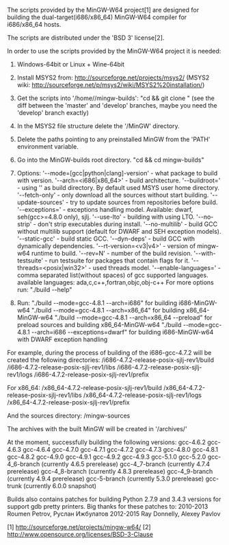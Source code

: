 The scripts provided by the MinGW-W64 project[1] are designed
for building the dual-target(i686/x86_64) MinGW-W64 compiler for i686/x86_64 hosts.

The scripts are distributed under the 'BSD 3' license[2].

In order to use the scripts provided by the MinGW-W64 project it is needed:

1. Windows-64bit or Linux + Wine-64bit

2. Install MSYS2 from:
  http://sourceforge.net/projects/msys2/
  (MSYS2 wiki: http://sourceforge.net/p/msys2/wiki/MSYS2%20installation/)

3. Get the scripts into '<msys root>/home/<user>/mingw-builds':
  "cd && git clone <paste correct url>"
  (see the diff between the 'master' and 'develop' branches, maybe you need
   the 'develop' branch exactly)

4. In the MSYS2 file structure delete the '/MinGW' directory.

5. Delete the paths pointing to any preinstalled MinGW from the 'PATH'
  environment variable.

6. Go into the MinGW-builds root directory.
  "cd && cd mingw-builds"

7. Options:
  '--mode=[gcc|python|clang]-version' - what package to build with version.
  '--arch=<i686|x86_64>'              - build architecture.
  '--buildroot=<path>'                - using '<path>' as build directory.
                                        By default used MSYS user home directory.
  '--fetch-only'                      - only download all the sources without start building.
  '--update-sources'                  - try to update sources from repositories before build.
  '--exceptions=<model>'              - exceptions handling model.
                                        Available: dwarf, seh(gcc>=4.8.0 only), sjlj.
  '--use-lto'                         - building with using LTO.
  '--no-strip'                        - don't strip executables during install.
  '--no-multilib'                     - build GCC without multilib support (default for DWARF and SEH exception models).
  '--static-gcc'                      - build static GCC.
  '--dyn-deps'                        - build GCC with dynamically dependencies.
  '--rt-version=<v3|v4>'              - version of mingw-w64 runtime to build.
  '--rev=N'                           - number of the build revision.
  '--with-testsuite'                  - run testsuite for packages that contain flags for it.
  '--threads=<posix|win32>'           - used threads model.
  '--enable-languages=<langs>'        - comma separated list(without spaces) of gcc supported languages.
                                        available languages: ada,c,c++,fortran,objc,obj-c++
  For more options run: "./build --help"

8. Run:
  "./build --mode=gcc-4.8.1 --arch=i686" for building i686-MinGW-w64
  "./build --mode=gcc-4.8.1 --arch=x86_64" for building x86_64-MinGW-w64
  "./build --mode=gcc-4.8.1 --arch=x86_64 --preload" for preload sources and building x86_64-MinGW-w64
  "./build --mode=gcc-4.8.1 --arch=i686 --exceptions=dwarf" for building i686-MinGW-w64 with DWARF exception handling

For example, during the process of building of the i686-gcc-4.7.2 will
  be created the following directories:
  <buildroot>/i686-4.7.2-release-posix-sjlj-rev1/build
  <buildroot>/i686-4.7.2-release-posix-sjlj-rev1/libs
  <buildroot>/i686-4.7.2-release-posix-sjlj-rev1/logs
  <buildroot>/i686-4.7.2-release-posix-sjlj-rev1/prefix

For x86_64:
  <buildroot>/x86_64-4.7.2-release-posix-sjlj-rev1/build
  <buildroot>/x86_64-4.7.2-release-posix-sjlj-rev1/libs
  <buildroot>/x86_64-4.7.2-release-posix-sjlj-rev1/logs
  <buildroot>/x86_64-4.7.2-release-posix-sjlj-rev1/prefix

And the sources directory:
  <buildroot>/mingw-sources


The archives with the built MinGW will be created in '<buildroot>/archives/'

At the moment, successfully building the following versions:
  gcc-4.6.2
  gcc-4.6.3
  gcc-4.6.4
  gcc-4.7.0
  gcc-4.7.1
  gcc-4.7.2
  gcc-4.7.3
  gcc-4.8.0
  gcc-4.8.1
  gcc-4.8.2
  gcc-4.9.0
  gcc-4.9.1
  gcc-4.9.2
  gcc-4.9.3
  gcc-5.1.0
  gcc-5.2.0
  gcc-4_6-branch (currently 4.6.5 prerelease)
  gcc-4_7-branch (currently 4.7.4 prerelease)
  gcc-4_8-branch (currently 4.8.3 prerelease)
  gcc-4_9-branch (currently 4.9.4 prerelease)
  gcc-5-branch (currently 5.3.0 prerelease)
  gcc-trunk (currently 6.0.0 snapshot)

Builds also contains patches for building Python 2.7.9 and 3.4.3 versions for support gdb pretty printers.
Big thanks for these patches to:
  2010-2013 Roumen Petrov, Руслан Ижбулатов
  2012-2015 Ray Donnelly, Alexey Pavlov
 
[1] http://sourceforge.net/projects/mingw-w64/
[2] http://www.opensource.org/licenses/BSD-3-Clause
